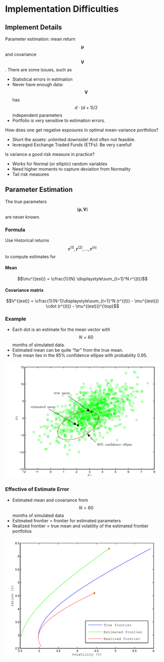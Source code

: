 # Implementation Difficulties

## Implement Details

Parameter estimation: mean return $$\bm{\mu}$$ and covariance $$\bm{V}$$ . There are some issues, such as

* Statistical errors in estimation
* Never have enough data: $$\bm{V}$$ has $$d\cdot (d+1)/2$$ independent parameters
* Portfolio is very sensitive to estimation errors. 

How does one get negative exposures in optimal mean-variance portfolios?

* Short the assets: unlimited downside! And often not feasible.
* leveraged Exchange Traded Funds \(ETFs\): Be very careful!

Is variance a good risk measure in practice?

* Works for Normal \(or elliptic\) random variables
* Need higher moments to capture deviation from Normality
* Tail risk measures

## Parameter Estimation

The true parameters $$(\bm{\mu}, \bm{V})$$ are never known. 

### Formula

Use Historical returns $$\bm{r}^{(1)}, \bm{r}^{(2)}, ..., \bm{r}^{(n)}$$ to compute estimates for

#### Mean

$$\mu^{(est)} = \cfrac{1}{N} \displaystyle\sum_{t=1}^N r^{(t)}$$ 

#### Covariance matrix

$$V^{(est)} = \cfrac{1}{N-1}\displaystyle\sum_{t=1}^N (r^{(t)} - \mu^{(est)}) \cdot (r^{(t)} - \mu^{(est)})^{\top}$$ 

### Example

* Each dot is an estimate for
   the mean vector with $$N =  60$$ months of simulated data.
* Estimated mean can be quite “far” from the true mean.
* True mean lies in the 95% confidence ellipse with probability 0.95.

![](../.gitbook/assets/image%20%2861%29.png)

### Effective of Estimate Error

* Estimated mean and covariance from $$ N = 60$$ months of simulated data
* Estimated frontier = frontier for estimated parameters
* Realized frontier = true mean and volatility of the estimated frontier portfolios

![](../.gitbook/assets/image%20%2860%29.png)



